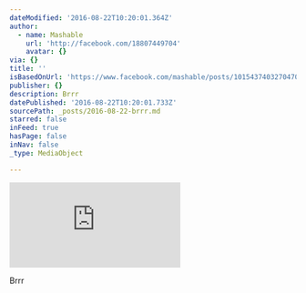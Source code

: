 ```yaml
---
dateModified: '2016-08-22T10:20:01.364Z'
author:
  - name: Mashable
    url: 'http://facebook.com/18807449704'
    avatar: {}
via: {}
title: ''
isBasedOnUrl: 'https://www.facebook.com/mashable/posts/10154374032704705'
publisher: {}
description: Brrr
datePublished: '2016-08-22T10:20:01.733Z'
sourcePath: _posts/2016-08-22-brrr.md
starred: false
inFeed: true
hasPage: false
inNav: false
_type: MediaObject

---
```

![Nope.](https://imgflo.herokuapp.com/graph/vahj1ThiexotieMo/7618b9f9e8f9a5c919edf7530e3498b3/noop.php?input=https%3A%2F%2Fexternal.xx.fbcdn.net%2Fsafe_image.php%3Fd%3DAQCs9D6nNe0yjDiC%26w%3D158%26h%3D158%26url%3Dhttp%253A%252F%252Fa.amz.mshcdn.com%252Fmedia%252FZgkyMDE2LzA4LzIyLzg5L0FQXzExMjgxMzc4MTcwNS5lODEzZS5qcGcKcAl0aHVtYgkxMjAweDYzMAplCWpwZw%252Fc783a3bb%252F051%252FAP_112813781705.jpg)

Brrr
